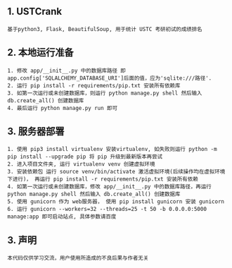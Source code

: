 ## 1. USTCrank
    基于python3, Flask, BeautifulSoup, 用于统计 USTC 考研初试的成绩排名

## 2. 本地运行准备
    1. 修改 app/__init__.py 中的数据库路径 即 app.config['SQLALCHEMY_DATABASE_URI']后面的值，应为'sqlite:///路径'.
    2. 运行 pip install -r requirements/pip.txt 安装所有依赖库
    3. 如第一次运行或未创建数据库，则运行 python manage.py shell 然后输入 db.create_all() 创建数据库
    4. 最后运行 python manage.py run 即可


## 3. 服务器部署
    1. 使用 pip3 install virtualenv 安装virtualenv, 如失败则运行 python -m pip install --upgrade pip 将 pip 升级到最新版本再尝试
    2. 进入项目文件夹, 运行 virtualenv venv 创建虚拟环境
    3. 安装依赖包 运行 source venv/bin/activate 激活虚拟环境(后续操作均在虚拟环境下进行)， 再运行 pip install -r requirements/pip.txt 安装所有依赖
    4. 如第一次运行或未创建数据库，修改 app/__init__.py 中的数据库路径，再运行 python manage.py shell 然后输入 db.create_all() 创建数据库
    5. 使用 gunicorn 作为 web服务器， 使用 pip install gunicorn 安装 gunicorn
    6. 运行 gunicorn --workers=32 --threads=25 -t 50 -b 0.0.0.0:5000 manage:app 即可启动站点, 具体参数请百度

## 3. 声明
    本代码仅供学习交流，用户使用所造成的不良后果与作者无关
